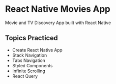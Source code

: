 # React Native Movies App

Movie and TV Discovery App built with React Native

## Topics Practiced

- Create React Native App
- Stack Navigation
- Tabs Navigation
- Styled Components
- Infinite Scrolling
- React Query
